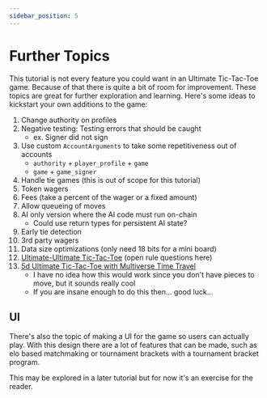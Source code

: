 ```yaml
---
sidebar_position: 5
---
```


# Further Topics

This tutorial is not every feature you could want in an Ultimate Tic-Tac-Toe game. Because of that there is quite a bit of room for improvement. These topics are great for further exploration and learning. Here's some ideas to kickstart your own additions to the game:

1. Change authority on profiles
2. Negative testing: Testing errors that should be caught
   * ex. Signer did not sign
3. Use custom `AccountArguments` to take some repetitiveness out of accounts
   * `authority` + `player_profile` + `game`
   * `game` + `game_signer`
4. Handle tie games (this is out of scope for this tutorial)
5. Token wagers
6. Fees (take a percent of the wager or a fixed amount)
7. Allow queueing of moves
8. AI only version where the AI code must run on-chain
   * Could use return types for persistent AI state?
9. Early tie detection
10. 3rd party wagers
11. Data size optimizations (only need 18 bits for a mini board)
12. [Ultimate-Ultimate Tic-Tac-Toe](https://i.redd.it/iecrceevdlhz.jpg) (open rule questions here)
13. [5d Ultimate Tic-Tac-Toe with Multiverse Time Travel](https://store.steampowered.com/app/1349230/5D_Chess_With_Multiverse_Time_Travel/) 
    * I have no idea how this would work since you don't have pieces to move, but it sounds really cool
    * If you are insane enough to do this then... good luck...

## UI

There's also the topic of making a UI for the game so users can actually play. With this design there are a lot of features that can be made, such as elo based matchmaking or tournament brackets with a tournament bracket program.

This may be explored in a later tutorial but for now it's an exercise for the reader.
